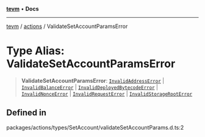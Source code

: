 [**tevm**](../../README.md) • **Docs**

***

[tevm](../../modules.md) / [actions](../README.md) / ValidateSetAccountParamsError

# Type Alias: ValidateSetAccountParamsError

> **ValidateSetAccountParamsError**: [`InvalidAddressError`](../../errors/classes/InvalidAddressError.md) \| [`InvalidBalanceError`](../../errors/classes/InvalidBalanceError.md) \| [`InvalidDeployedBytecodeError`](../../errors/classes/InvalidDeployedBytecodeError.md) \| [`InvalidNonceError`](../../errors/classes/InvalidNonceError.md) \| [`InvalidRequestError`](../../errors/classes/InvalidRequestError.md) \| [`InvalidStorageRootError`](../../errors/classes/InvalidStorageRootError.md)

## Defined in

packages/actions/types/SetAccount/validateSetAccountParams.d.ts:2
